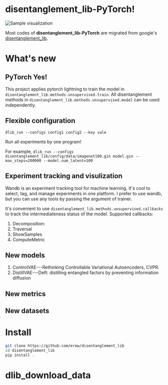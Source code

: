 # disentanglement_lib-PyTorch!
![Sample visualization](https://github.com/google-research/disentanglement_lib/blob/master/sample.gif?raw=true)

Most codes of **disentanglement_lib-PyTorch** are migrated from google's [disentanglement_lib](https://github.com/google-research/disentanglement_lib). 

# What's new

## PyTorch Yes!
This project applies pytorch lightning to train the model in `disentanglement_lib.methods.unsupervised.train`. All disentanglement methods in `disentanglement_lib.methods.unsupervised.model` can be used independently.

## Flexible configuration
`dlib_run --configs config1 config2 --key vale` 

Run all experiments by one program! 

For example, `dlib_run --configs disentanglement_lib/config/data/imagenet100.gin model.gin --max_steps=200000 --model.num_latent=100`

## Experiment tracking and visulization
Wandb is an experiment tracking tool for machine learning. It's cool to select, tag, and manage experiments in one platform. I prefer to use wandb, but you can use any tools by passing the argument of trainer.

It's convenient to use `disentanglement_lib.methods.unsupervised.callbacks` to track the intermediateness status of the model. Supported callbacks:

1. Decomposition: 
2. Traversal
3. ShowSamples
4. ComputeMetric


## New models
1. ControlVAE---Rethinking Controllable Variational Autoencoders, CVPR.
2. DistillVAE---Deft: distilling entangled factors by preventing information diffusion

## New metrics

## New datasets

# Install
```bash
git clone https://github.com/erow/disentanglement_lib
cd disentanglement_lib
pip install .
```

# dlib_download_data
